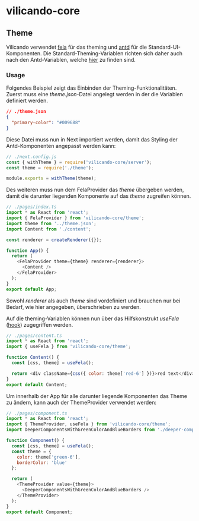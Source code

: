 # vilicando-core

## Theme

Vilicando verwendet [fela](http://fela.js.org) für das theming und [antd](https://ant.design/) für die Standard-UI-Komponenten. Die Standard-Theming-Variablen richten sich daher auch nach den Antd-Variablen, welche [hier](https://github.com/ant-design/ant-design/blob/master/components/style/themes/default.less) zu finden sind.

### Usage

Folgendes Beispiel zeigt das Einbinden der Theming-Funktionalitäten. Zuerst muss eine _theme.json_-Datei angelegt werden in der die Variablen definiert werden.

```json
// ./theme.json
{
  "primary-color": "#009688"
}
```

Diese Datei muss nun in Next importiert werden, damit das Styling der Antd-Komponenten angepasst werden kann:

```javascript
// ./next.config.js
const { withTheme } = require('vilicando-core/server');
const theme = require('./theme');

module.exports = withTheme(theme);
```

Des weiteren muss nun dem FelaProvider das _theme_ übergeben werden, damit die darunter liegenden Komponente auf das _theme_ zugreifen können.

```javascript
// ./pages/index.ts
import * as React from 'react';
import { FelaProvider } from 'vilicando-core/theme';
import theme from '../theme.json';
import Content from './content';

const renderer = createRenderer({});

function App() {
  return (
    <FelaProvider theme={theme} renderer={renderer}>
      <Content />
    </FelaProvider>
  );
}
export default App;
```

Sowohl _renderer_ als auch _theme_ sind vordefiniert und brauchen nur bei Bedarf, wie hier angegeben, überschrieben zu werden.

Auf die theming-Variablen können nun über das Hilfskonstrukt _useFela_ ([hook](https://reactjs.org/docs/hooks-intro.html)) zugegriffen werden.

```javascript
// ./pages/content.ts
import * as React from 'react';
import { useFela } from 'vilicando-core/theme';

function Content() {
  const [css, theme] = useFela();

  return <div className={css({ color: theme['red-6'] })}>red text</div>;
}
export default Content;
```

Um innerhalb der App für alle darunter liegende Komponenten das Theme zu ändern, kann auch der ThemeProvider verwendet werden:

```javascript
// ./pages/component.ts
import * as React from 'react';
import { ThemeProvider, useFela } from 'vilicando-core/theme';
import DeeperComponentsWithGreenColorAndBlueBorders from './deeper-components';

function Component() {
  const [css, theme] = useFela();
  const theme = {
    color: theme['green-6'],
    borderColor: 'blue'
  };

  return (
    <ThemeProvider value={theme}>
      <DeeperComponentsWithGreenColorAndBlueBorders />
    </ThemeProvider>
  );
}
export default Component;
```
